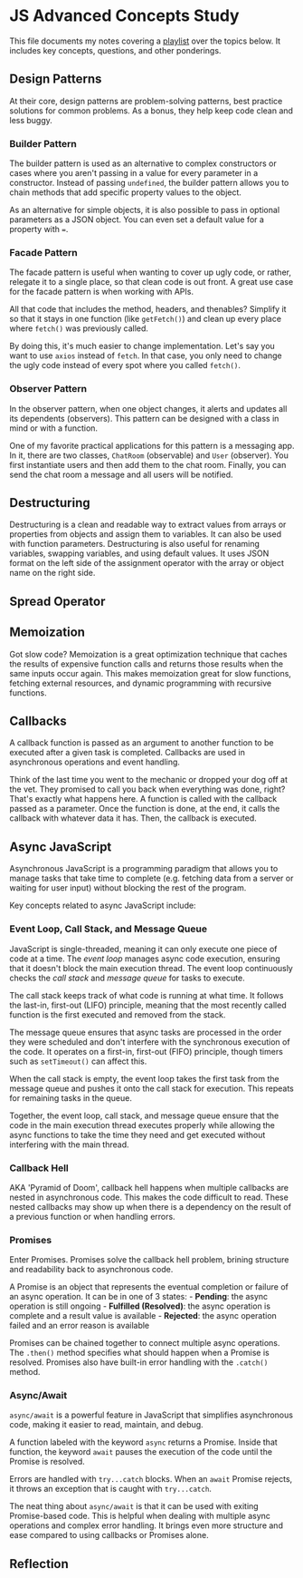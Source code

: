 # JS Advanced Concepts Study

This file documents my notes covering a [playlist](https://www.youtube.com/playlist?list=PLj9uZuEI0pcyIL6CXw4qoYsGhyBZkhKlv) over the topics below.  It includes key concepts, questions, and other ponderings.

## Design Patterns

At their core, design patterns are problem-solving patterns, best practice solutions for common problems.  As a bonus, they help keep code clean and less buggy.

### Builder Pattern

The builder pattern is used as an alternative to complex constructors or cases where you aren't passing in a value for every parameter in a constructor.  Instead of passing `undefined`, the builder pattern allows you to chain methods that add specific property values to the object.

As an alternative for simple objects, it is also possible to pass in optional parameters as a JSON object.  You can even set a default value for a property with `=`.

### Facade Pattern

The facade pattern is useful when wanting to cover up ugly code, or rather, relegate it to a single place, so that clean code is out front.  A great use case for the facade pattern is when working with APIs.

All that code that includes the method, headers, and thenables?  Simplify it so that it stays in one function (like `getFetch()`) and clean up every place where `fetch()` was previously called.

By doing this, it's much easier to change implementation.  Let's say you want to use `axios` instead of `fetch`.  In that case, you only need to change the ugly code instead of every spot where you called `fetch()`.

### Observer Pattern

In the observer pattern, when one object changes, it alerts and updates all its dependents (observers).  This pattern can be designed with a class in mind or with a function.

One of my favorite practical applications for this pattern is a messaging app.  In it, there are two classes, `ChatRoom` (observable) and `User` (observer).  You first instantiate users and then add them to the chat room.  Finally, you can send the chat room a message and all users will be notified.

## Destructuring

Destructuring is a clean and readable way to extract values from arrays or properties from objects and assign them to variables.  It can also be used with function parameters.  Destructuring is also useful for renaming variables, swapping variables, and using default values.  It uses JSON format on the left side of the assignment operator with the array or object name on the right side.

## Spread Operator



## Memoization

Got slow code?  Memoization is a great optimization technique that caches the results of expensive function calls and returns those results when the same inputs occur again.  This makes memoization great for slow functions, fetching external resources, and dynamic programming with recursive functions.

## Callbacks

A callback function is passed as an argument to another function to be executed after a given task is completed.  Callbacks are used in asynchronous operations and event handling.  

Think of the last time you went to the mechanic or dropped your dog off at the vet.  They promised to call you back when everything was done, right?  That's exactly what happens here.  A function is called with the callback passed as a parameter.  Once the function is done, at the end, it calls the callback with whatever data it has.  Then, the callback is executed.

## Async JavaScript

Asynchronous JavaScript is a programming paradigm that allows you to manage tasks that take time to complete (e.g. fetching data from a server or waiting for user input) without blocking the rest of the program.

Key concepts related to async JavaScript include:

### Event Loop, Call Stack, and Message Queue

JavaScript is single-threaded, meaning it can only execute one piece of code at a time.  The *event loop* manages async code execution, ensuring that it doesn't block the main execution thread.  The event loop continuously checks the *call stack* and *message queue* for tasks to execute.

The call stack keeps track of what code is running at what time.  It follows the last-in, first-out (LIFO) principle, meaning that the most recently called function is the first executed and removed from the stack.

The message queue ensures that async tasks are processed in the order they were scheduled and don't interfere with the synchronous execution of the code.  It operates on a first-in, first-out (FIFO) principle, though timers such as `setTimeout()` can affect this.

When the call stack is empty, the event loop takes the first task from the message queue and pushes it onto the call stack for execution.  This repeats for remaining tasks in the queue.

Together, the event loop, call stack, and message queue ensure that the code in the main execution thread executes properly while allowing the async functions to take the time they need and get executed without interfering with the main thread.

### Callback Hell

AKA 'Pyramid of Doom', callback hell happens when multiple callbacks are nested in asynchronous code.  This makes the code difficult to read.  These nested callbacks may show up when there is a dependency on the result of a previous function or when handling errors.

### Promises

Enter Promises.  Promises solve the callback hell problem, brining structure and readability back to asynchronous code.  

A Promise is an object that represents the eventual completion or failure of an async operation.  It can be in one of 3 states:
    - **Pending**: the async operation is still ongoing
    - **Fulfilled (Resolved)**: the async operation is complete and a result value is available
    - **Rejected**: the async operation failed and an error reason is available

Promises can be chained together to connect multiple async operations.  The `.then()` method specifies what should happen when a Promise is resolved.  Promises also have built-in error handling with the `.catch()` method.

### Async/Await

`async/await` is a powerful feature in JavaScript that simplifies asynchronous code, making it easier to read, maintain, and debug.  

A function labeled with the keyword `async` returns a Promise.  Inside that function, the keyword `await` pauses the execution of the code until the Promise is resolved.

Errors are handled with `try...catch` blocks.  When an `await` Promise rejects, it throws an exception that is caught with `try...catch`.

The neat thing about `async/await` is that it can be used with exiting Promise-based code.  This is helpful when dealing with multiple async operations and complex error handling.  It brings even more structure and ease compared to using callbacks or Promises alone.

## Reflection

